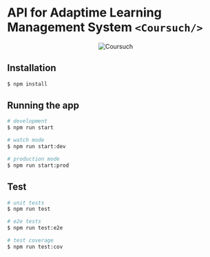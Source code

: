 # API for Adaptime Learning Management System `<Coursuch/>`

<p align="center">
  <img src="https://i.ibb.co/xKZBrJw/Coursuch.png" alt="Coursuch" border="0">
</p>

## Installation

```bash
$ npm install
```

## Running the app

```bash
# development
$ npm run start

# watch mode
$ npm run start:dev

# production mode
$ npm run start:prod
```

## Test

```bash
# unit tests
$ npm run test

# e2e tests
$ npm run test:e2e

# test coverage
$ npm run test:cov
```